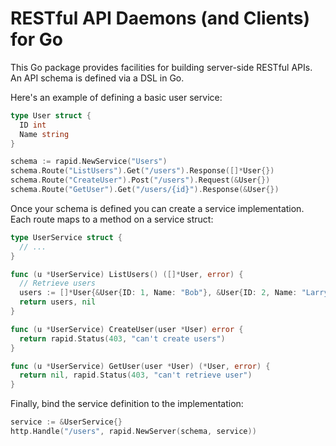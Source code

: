 # RESTful API Daemons (and Clients) for Go

This Go package provides facilities for building server-side RESTful APIs. An
API schema is defined via a DSL in Go.

Here's an example of defining a basic user service:

```go
type User struct {
  ID int
  Name string
}

schema := rapid.NewService("Users")
schema.Route("ListUsers").Get("/users").Response([]*User{})
schema.Route("CreateUser").Post("/users").Request(&User{})
schema.Route("GetUser").Get("/users/{id}").Response(&User{})
```

Once your schema is defined you can create a service implementation. Each
route maps to a method on a service struct:

```go
type UserService struct {
  // ...
}

func (u *UserService) ListUsers() ([]*User, error) {
  // Retrieve users
  users := []*User{&User{ID: 1, Name: "Bob"}, &User{ID: 2, Name: "Larry"}}
  return users, nil
}

func (u *UserService) CreateUser(user *User) error {
  return rapid.Status(403, "can't create users")
}

func (u *UserService) GetUser(user *User) (*User, error) {
  return nil, rapid.Status(403, "can't retrieve user")
}
```

Finally, bind the service definition to the implementation:

```go
service := &UserService{}
http.Handle("/users", rapid.NewServer(schema, service))
```
